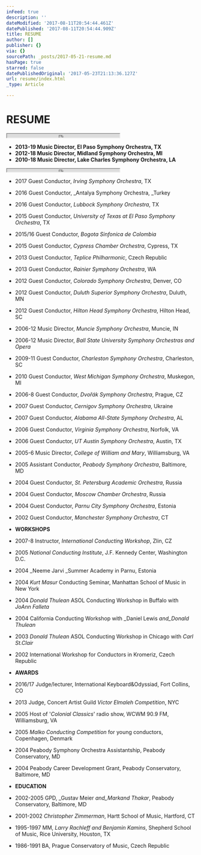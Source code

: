 ```yaml
---
inFeed: true
description: ''
dateModified: '2017-08-11T20:54:44.461Z'
datePublished: '2017-08-11T20:54:44.909Z'
title: RESUME
author: []
publisher: {}
via: {}
sourcePath: _posts/2017-05-21-resume.md
hasPage: true
starred: false
datePublishedOriginal: '2017-05-23T21:13:36.127Z'
url: resume/index.html
_type: Article

---
```

# RESUME

<iframe src="https://the-grid.github.io/ed-userhtml/?g=eJwDAAAAAAE" height="10" style=""></iframe>

* **2013-19 Music Director, El Paso Symphony Orchestra, TX**
* **2012-18 Music Director, Midland Symphony Orchestra, MI**
* **2010-18 Music Director, Lake Charles Symphony Orchestra, LA**

<iframe src="https://the-grid.github.io/ed-userhtml/?g=eJwDAAAAAAE" height="8" style=""></iframe>

* 2017 Guest Conductor, _Irving Symphony Orchestra_, TX
* 2016 Guest Conductor, _Antalya Symphony Orchestra, _Turkey
* 2016 Guest Conductor, _Lubbock Symphony Orchestra_, TX
* 2015 Guest Conductor, _University of Texas at El Paso Symphony Orchestra_, TX
* 2015/16 Guest Conductor, _Bogota Sinfonica de Colombia_
* 2015 Guest Conductor, _Cypress Chamber Orchestra_, Cypress, TX
* 2013 Guest Conductor, _Teplice Philharmonic_, Czech Republic
* 2013 Guest Conductor, _Rainier Symphony Orchestra_, WA
* 2012 Guest Conductor, _Colorado Symphony Orchestra_, Denver, CO
* 2012 Guest Conductor, _Duluth Superior Symphony Orchestra_, Duluth, MN
* 2012 Guest Conductor, _Hilton Head Symphony Orchestra_, Hilton Head, SC
* 2006-12 Music Director, _Muncie Symphony Orchestra_, Muncie, IN
* 2006-12 Music Director, _Ball State University Symphony Orchestras and Opera_
* 2009-11 Guest Conductor, _Charleston Symphony Orchestra_, Charleston, SC
* 2010 Guest Conductor, _West Michigan Symphony Orchestra_, Muskegon, MI
* 2006-8 Guest Conductor, _Dvořák Symphony Orchestra_, Prague, CZ
* 2007 Guest Conductor, _Cernigov Symphony Orchestra_, Ukraine
* 2007 Guest Conductor, _Alabama All-State Symphony Orchestra_, AL
* 2006 Guest Conductor, _Virginia Symphony Orchestra_, Norfolk, VA
* 2006 Guest Conductor, _UT Austin Symphony Orchestra_, Austin, TX
* 2005-6 Music Director, _College of William and Mary_, Williamsburg, VA
* 2005 Assistant Conductor, _Peabody Symphony Orchestra_, Baltimore, MD
* 2004 Guest Conductor, _St. Petersburg Academic Orchestra_, Russia
* 2004 Guest Conductor, _Moscow Chamber Orchestra_, Russia
* 2004 Guest Conductor, _Parnu City Symphony Orchestra_, Estonia
* 2002 Guest Conductor, _Manchester Symphony Orchestra_, CT

* **WORKSHOPS**

* 2007-8 Instructor, _International Conducting Workshop_, Zlin, CZ
* 2005 _National Conducting Institute_, J.F. Kennedy Center, Washington D.C.
* 2004 _Neeme Jarvi _Summer Academy in Parnu, Estonia
* 2004 _Kurt Masur_ Conducting Seminar, Manhattan School of Music in New York
* 2004 _Donald Thulean_ ASOL Conducting Workshop in Buffalo with _JoAnn Falleta_
* 2004 California Conducting Workshop with _Daniel Lewis _and_Donald Thulean_
* 2003 _Donald Thulean_ ASOL Conducting Workshop in Chicago with _Carl St.Clair_
* 2002 International Workshop for Conductors in Kromeriz, Czech Republic

* **AWARDS**

* 2016/17 Judge/lecturer, International Keyboard&Odyssiad, Fort Collins, CO
* 2013 Judge, Concert Artist Guild _Victor Elmaleh Competition_, NYC
* 2005 Host of '_Colonial Classics_' radio show, WCWM 90.9 FM, Williamsburg, VA
* 2005 _Malko Conducting Competition_ for young conductors, Copenhagen, Denmark
* 2004 Peabody Symphony Orchestra Assistantship, Peabody Conservatory, MD
* 2004 Peabody Career Development Grant, Peabody Conservatory, Baltimore, MD

* **EDUCATION**

* 2002-2005 GPD, _Gustav Meier _and_Markand Thakar_, Peabody Conservatory, Baltimore, MD
* 2001-2002 _Christopher Zimmerman_, Hartt School of Music, Hartford, CT
* 1995-1997 MM, _Larry Rachleff and Benjamin Kamins_, Shepherd School of Music, Rice University, Houston, TX
* 1986-1991 BA, Prague Conservatory of Music, Czech Republic